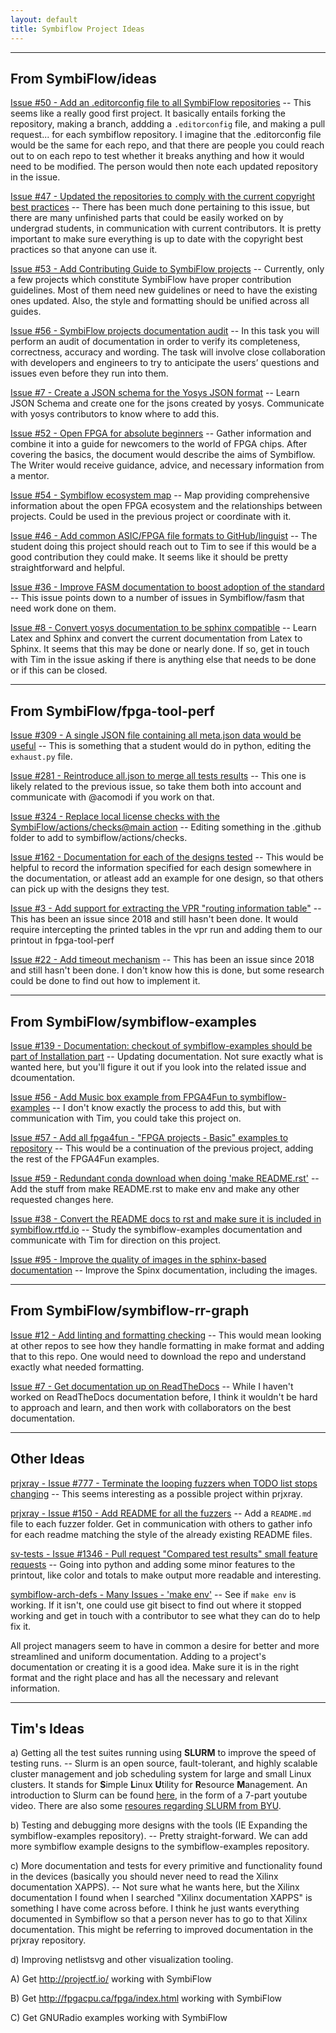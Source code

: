```yaml
---
layout: default
title: Symbiflow Project Ideas
---
```


---

## From SymbiFlow/ideas

[Issue #50 - Add an .editorconfig file to all SymbiFlow repositories](https://github.com/SymbiFlow/ideas/issues/50) -- This seems like a really good first project. It basically entails forking the repository, making a branch, addding a `.editorconfig` file, and making a pull request... for each symbiflow repository. I imagine that the .editorconfig file would be the same for each repo, and that there are people you could reach out to on each repo to test whether it breaks anything and how it would need to be modified. The person would then note each updated repository in the issue.

[Issue #47 - Updated the repositories to comply with the current copyright best practices](https://github.com/SymbiFlow/ideas/issues/47) -- There has been much done pertaining to this issue, but there are many unfinished parts that could be easily worked on by undergrad students, in communication with current contributors. It is pretty important to make sure everything is up to date with the copyright best practices so that anyone can use it.

[Issue #53 - Add Contributing Guide to SymbiFlow projects](https://github.com/SymbiFlow/ideas/issues/53) -- Currently, only a few projects which constitute SymbiFlow have proper contribution guidelines. Most of them need new guidelines or need to have the existing ones updated. Also, the style and formatting should be unified across all guides.

[Issue #56 - SymbiFlow projects documentation audit](https://github.com/SymbiFlow/ideas/issues/56) -- In this task you will perform an audit of documentation in order to verify its completeness, correctness, accuracy and wording. The task will involve close collaboration with developers and engineers to try to anticipate the users’ questions and issues even before they run into them.

[Issue #7 - Create a JSON schema for the Yosys JSON format](https://github.com/SymbiFlow/ideas/issues/7) -- Learn JSON Schema and create one for the jsons created by yosys. Communicate with yosys contributors to know where to add this.

[Issue #52 - Open FPGA for absolute beginners](https://github.com/SymbiFlow/ideas/issues/52) -- Gather information and combine it into a guide for newcomers to the world of FPGA chips. After covering the basics, the document would describe the aims of Symbiflow. The Writer would receive guidance, advice, and necessary information from a mentor.

[Issue #54 - Symbiflow ecosystem map](https://github.com/SymbiFlow/ideas/issues/54) -- Map providing comprehensive information about the open FPGA ecosystem and the relationships between projects. Could be used in the previous project or coordinate with it.

[Issue #46 - Add common ASIC/FPGA file formats to GitHub/linguist](https://github.com/SymbiFlow/ideas/issues/46) -- The student doing this project should reach out to Tim to see if this would be a good contribution they could make. It seems like it should be pretty straightforward and helpful.

[Issue #36 - Improve FASM documentation to boost adoption of the standard](https://github.com/SymbiFlow/ideas/issues/36) -- This issue points down to a number of issues in Symbiflow/fasm that need work done on them.

[Issue #8 - Convert yosys documentation to be sphinx compatible](https://github.com/SymbiFlow/ideas/issues/8) -- Learn Latex and Sphinx and convert the current documentation from Latex to Sphinx. It seems that this may be done or nearly done. If so, get in touch with Tim in the issue asking if there is anything else that needs to be done or if this can be closed.

---

## From SymbiFlow/fpga-tool-perf

[Issue #309 - A single JSON file containing all meta.json data would be useful](https://github.com/SymbiFlow/fpga-tool-perf/issues/309) -- This is something that a student would do in python, editing the `exhaust.py` file.

[Issue #281 - Reintroduce all.json to merge all tests results](https://github.com/SymbiFlow/fpga-tool-perf/issues/281) -- This one is likely related to the previous issue, so take them both into account and communicate with @acomodi if you work on that.

[Issue #324 - Replace local license checks with the SymbiFlow/actions/checks@main action](https://github.com/SymbiFlow/fpga-tool-perf/issues/324) -- Editing something in the .github folder to add to symbiflow/actions/checks.

[Issue #162 - Documentation for each of the designs tested](https://github.com/SymbiFlow/fpga-tool-perf/issues/162) -- This would be helpful to record the information specified for each design somewhere in the documentation, or atleast add an example for one design, so that others can pick up with the designs they test.

[Issue #3 - Add support for extracting the VPR "routing information table"](https://github.com/SymbiFlow/fpga-tool-perf/issues/3) -- This has been an issue since 2018 and still hasn't been done. It would require intercepting the printed tables in the vpr run and adding them to our printout in fpga-tool-perf

[Issue #22 - Add timeout mechanism](https://github.com/SymbiFlow/fpga-tool-perf/issues/22) -- This has been an issue since 2018 and still hasn't been done. I don't know how this is done, but some research could be done to find out how to implement it.

---

## From SymbiFlow/symbiflow-examples

[Issue #139 - Documentation: checkout of symbiflow-examples should be part of Installation part](https://github.com/SymbiFlow/symbiflow-examples/issues/139) -- Updating documentation. Not sure exactly what is wanted here, but you'll figure it out if you look into the related issue and dcoumentation.

[Issue #56 - Add Music box example from FPGA4Fun to symbiflow-examples](https://github.com/SymbiFlow/symbiflow-examples/issues/56) -- I don't know exactly the process to add this, but with communication with Tim, you could take this project on.

[Issue #57 - Add all fpga4fun - "FPGA projects - Basic" examples to repository](https://github.com/SymbiFlow/symbiflow-examples/issues/57) -- This would be a continuation of the previous project, adding the rest of the FPGA4Fun examples.

[Issue #59 - Redundant conda download when doing 'make README.rst'](https://github.com/SymbiFlow/symbiflow-examples/issues/59) -- Add the stuff from make README.rst to make env and make any other requested changes here.

[Issue #38 - Convert the README docs to rst and make sure it is included in symbiflow.rtfd.io](https://github.com/SymbiFlow/symbiflow-examples/issues/38) -- Study the symbiflow-examples documentation and communicate with Tim for direction on this project.

[Issue #95 - Improve the quality of images in the sphinx-based documentation](https://github.com/SymbiFlow/symbiflow-examples/issues/95) -- Improve the Spinx documentation, including the images.

---

## From SymbiFlow/symbiflow-rr-graph

[Issue #12 - Add linting and formatting checking](https://github.com/SymbiFlow/symbiflow-rr-graph/issues/12) -- This would mean looking at other repos to see how they handle formatting in make format and adding that to this repo. One would need to download the repo and understand exactly what needed formatting.

[Issue #7 - Get documentation up on ReadTheDocs](https://github.com/SymbiFlow/symbiflow-rr-graph/issues/7) -- While I haven't worked on ReadTheDocs documentation before, I think it wouldn't be hard to approach and learn, and then work with collaborators on the best documentation.

---

## Other Ideas

[prjxray - Issue #777 - Terminate the looping fuzzers when TODO list stops changing](https://github.com/SymbiFlow/prjxray/issues/777) -- This seems interesting as a possible project within prjxray.

[prjxray - Issue #150 - Add README for all the fuzzers](https://github.com/SymbiFlow/prjxray/issues/150) -- Add a `README.md` file to each fuzzer folder. Get in communication with others to gather info for each readme matching the style of the already existing README files.

[sv-tests - Issue #1346 - Pull request "Compared test results" small feature requests](https://github.com/SymbiFlow/prjxray/issues/1346) -- Going into python and adding some minor features to the printout, like color and totals to make output more readable and interesting.

[symbiflow-arch-defs - Many Issues - 'make env'](https://github.com/SymbiFlow/symbiflow-arch-defs) -- See if `make env` is working. If it isn't, one could use git bisect to find out where it stopped working and get in touch with a contributor to see what they can do to help fix it.

All project managers seem to have in common a desire for better and more streamlined and uniform documentation. Adding to a project's documentation or creating it is a good idea. Make sure it is in the right format and the right place and has all the necessary and relevant information.

---

## Tim's Ideas

a) Getting all the test suites running using **SLURM** to improve the speed of testing runs. -- Slurm is an open source, fault-tolerant, and highly scalable cluster management and job scheduling system for large and small Linux clusters. It stands for **S**imple **L**inux **U**tility for **R**esource **M**anagement. An introduction to Slurm can be found [here](https://www.youtube.com/watch?v=NH_Fb7X6Db0), in the form of a 7-part youtube video. There are also some [resoures regarding SLURM from BYU](https://rc.byu.edu/wiki/?id=General+Batch+Information).

b) Testing and debugging more designs with the tools (IE Expanding the symbiflow-examples repository). -- Pretty straight-forward. We can add more symbiflow example designs to the symbiflow-examples repository.

c) More documentation and tests for every primitive and functionality found in the devices (basically you should never need to read the Xilinx documentation XAPPS). -- Not sure what he wants here, but the Xilinx documentation I found when I searched "Xilinx documentation XAPPS" is something I have come across before. I think he just wants everything documented in Symbiflow so that a person never has to go to that Xilinx documentation. This might be referring to improved documentation in the prjxray repository.

d) Improving netlistsvg and other visualization tooling.

A) Get http://projectf.io/ working with SymbiFlow

B) Get http://fpgacpu.ca/fpga/index.html working with SymbiFlow

C) Get GNURadio examples working with SymbiFlow